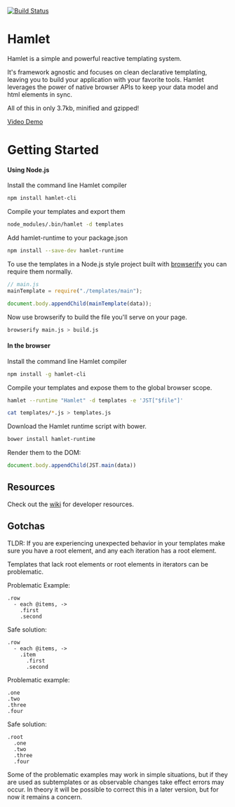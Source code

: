 [![Build Status](https://travis-ci.org/inductor-labs/hamlet.svg?branch=master)](https://travis-ci.org/inductor-labs/hamlet)

Hamlet
======

Hamlet is a simple and powerful reactive templating system.

It's framework agnostic and focuses on clean declarative templating, leaving you to build your application with your favorite tools. Hamlet leverages the power of native browser APIs to keep your data model and html elements in sync.

All of this in only 3.7kb, minified and gzipped!

[Video Demo](http://blog.fogcreek.com/reactive-templating-demo-with-hamlet-tech-talk/)

Getting Started
===============

#### Using Node.js

Install the command line Hamlet compiler
 
```bash
npm install hamlet-cli
```

Compile your templates and export them

```bash
node_modules/.bin/hamlet -d templates
```

Add hamlet-runtime to your package.json

```bash
npm install --save-dev hamlet-runtime
```

To use the templates in a Node.js style project built with [browserify](https://github.com/substack/node-browserify) you can require them normally.

```javascript
// main.js
mainTemplate = require("./templates/main");

document.body.appendChild(mainTemplate(data));
```

Now use browserify to build the file you'll serve on your page.

```bash
browserify main.js > build.js
```

#### In the browser

Install the command line Hamlet compiler

```bash
npm install -g hamlet-cli
```

Compile your templates and expose them to the global browser scope.

```bash
hamlet --runtime "Hamlet" -d templates -e 'JST["$file"]'

cat templates/*.js > templates.js
```

Download the Hamlet runtime script with bower.

```bash
bower install hamlet-runtime
```

Render them to the DOM: 

```javascript
document.body.appendChild(JST.main(data))
```

Resources
---------

Check out the [wiki](https://github.com/dr-coffee-labs/hamlet/wiki/Development-Resources) for developer resources.

Gotchas
-------

TLDR: If you are experiencing unexpected behavior in your templates make sure you have a root element,
and any each iteration has a root element.

Templates that lack root elements or root elements in iterators can be problematic.

Problematic Example:

```haml
.row
  - each @items, ->
    .first
    .second
```

Safe solution:

```haml
.row
  - each @items, ->
    .item
      .first
      .second
```

Problematic example:

```haml
.one
.two
.three
.four
```

Safe solution:

```haml
.root
  .one
  .two
  .three
  .four
```

Some of the problematic examples may work in simple situations, but if they are used as subtemplates or as observable changes take effect errors may occur. In theory it will be possible to correct this in a later version, but for now it remains a concern.
